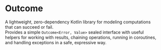 # Outcome

A lightweight, zero-dependency Kotlin library for modeling computations that can succeed or fail.  
Provides a simple `Outcome<Error, Value>` sealed interface with useful helpers for working with results, chaining operations, running in coroutines, and handling exceptions in a safe, expressive way.

